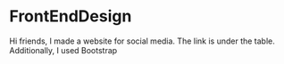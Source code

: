 # FrontEndDesign
Hi friends, I made a website for social media. The link is under the table. Additionally, I used Bootstrap
